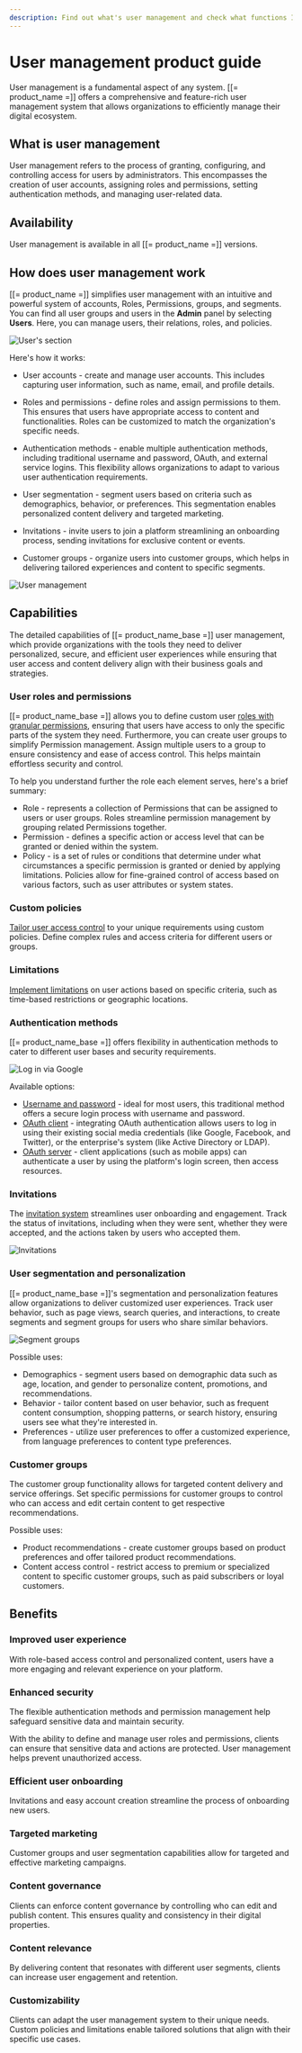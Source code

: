 ```yaml
---
description: Find out what's user management and check what functions Ibexa DXP offers in this area to effectively manage the digital ecosystem.
---
```


# User management product guide

User management is a fundamental aspect of any system.
[[= product_name =]] offers a comprehensive and feature-rich user management system that allows organizations to efficiently manage their digital ecosystem.

## What is user management

User management refers to the process of granting, configuring, and controlling access for users by administrators.
This encompasses the creation of user accounts, assigning roles and permissions, setting authentication methods, and managing user-related data.

## Availability

User management is available in all [[= product_name =]] versions.

## How does user management work

[[= product_name =]] simplifies user management with an intuitive and powerful system of accounts, Roles, Permissions, groups, and segments.
You can find all user groups and users in the **Admin** panel by selecting **Users**.
Here, you can manage users, their relations, roles, and policies.

![User's section](users_section.png)

Here's how it works:

- User accounts - create and manage user accounts. This includes capturing user information, such as name, email, and profile details.

- Roles and permissions - define roles and assign permissions to them. This ensures that users have appropriate access to content and functionalities. Roles can be customized to match the organization's specific needs.

- Authentication methods - enable multiple authentication methods, including traditional username and password, OAuth, and external service logins. This flexibility allows organizations to adapt to various user authentication requirements.

- User segmentation - segment users based on criteria such as demographics, behavior, or preferences. This segmentation enables personalized content delivery and targeted marketing.

- Invitations - invite users to join a platform streamlining an onboarding process, sending invitations for exclusive content or events.

- Customer groups - organize users into customer groups, which helps in delivering tailored experiences and content to specific segments.

![User management](user_management.png)

## Capabilities

The detailed capabilities of [[= product_name_base =]] user management, which provide organizations with the tools they need to deliver personalized, secure, and efficient user experiences while ensuring that user access and content delivery align with their business goals and strategies.

### User roles and permissions

[[= product_name_base =]] allows you to define custom user [roles with granular permissions](permission_overview.md), ensuring that users have access to only the specific parts of the system they need.
Furthermore, you can create user groups to simplify Permission management.
Assign multiple users to a group to ensure consistency and ease of access control.
This helps maintain effortless security and control.

To help you understand further the role each element serves, here's a brief summary:

- Role - represents a collection of Permissions that can be assigned to users or user groups. Roles streamline permission management by grouping related Permissions together.
- Permission - defines a specific action or access level that can be granted or denied within the system.
- Policy - is a set of rules or conditions that determine under what circumstances a specific permission is granted or denied by applying limitations.
Policies allow for fine-grained control of access based on various factors, such as user attributes or system states.

### Custom policies

[Tailor user access control](custom_policies.md) to your unique requirements using custom policies.
Define complex rules and access criteria for different users or groups.

### Limitations

[Implement limitations](limitations.md) on user actions based on specific criteria, such as time-based restrictions or geographic locations.

### Authentication methods

[[= product_name_base =]] offers flexibility in authentication methods to cater to different user bases and security requirements.

![Log in via Google](log_in_via_google.png)

Available options:

- [Username and password](passwords.md) - ideal for most users, this traditional method offers a secure login process with username and password.
- [OAuth client](oauth_client.md) - integrating OAuth authentication allows users to log in using their existing social media credentials (like Google, Facebook, and Twitter), or the enterprise's system (like Active Directory or LDAP).
- [OAuth server](oauth_server.md) - client applications (such as mobile apps) can authenticate a user by using the platform's login screen, then access resources.

### Invitations

The [invitation system](invitations.md) streamlines user onboarding and engagement.
Track the status of invitations, including when they were sent, whether they were accepted, and the actions taken by users who accepted them.

![Invitations](users_invitation.png)

### User segmentation and personalization

[[= product_name_base =]]'s segmentation and personalization features allow organizations to deliver customized user experiences.
Track user behavior, such as page views, search queries, and interactions, to create segments and segment groups for users who share similar behaviors.

![Segment groups](../administration/img/admin_panel_segment_groups.png)

Possible uses:

- Demographics - segment users based on demographic data such as age, location, and gender to personalize content, promotions, and recommendations.
- Behavior - tailor content based on user behavior, such as frequent content consumption, shopping patterns, or search history, ensuring users see what they're interested in.
- Preferences - utilize user preferences to offer a customized experience, from language preferences to content type preferences.

### Customer groups

The customer group functionality allows for targeted content delivery and service offerings.
Set specific permissions for customer groups to control who can access and edit certain content to get respective recommendations.

Possible uses:

- Product recommendations - create customer groups based on product preferences and offer tailored product recommendations.
- Content access control - restrict access to premium or specialized content to specific customer groups, such as paid subscribers or loyal customers.

## Benefits

### Improved user experience

With role-based access control and personalized content, users have a more engaging and relevant experience on your platform.

### Enhanced security

The flexible authentication methods and permission management help safeguard sensitive data and maintain security.

With the ability to define and manage user roles and permissions, clients can ensure that sensitive data and actions are protected.
User management helps prevent unauthorized access.

### Efficient user onboarding

Invitations and easy account creation streamline the process of onboarding new users.

### Targeted marketing

Customer groups and user segmentation capabilities allow for targeted and effective marketing campaigns.

### Content governance

Clients can enforce content governance by controlling who can edit and publish content.
This ensures quality and consistency in their digital properties.

### Content relevance

By delivering content that resonates with different user segments, clients can increase user engagement and retention.

### Customizability

Clients can adapt the user management system to their unique needs.
Custom policies and limitations enable tailored solutions that align with their specific use cases.

